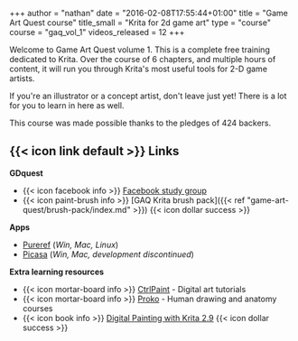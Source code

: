 +++
author = "nathan"
date = "2016-02-08T17:55:44+01:00"
title = "Game Art Quest course"
title_small = "Krita for 2d game art"
type = "course"
course = "gaq_vol_1"
videos_released = 12
+++

Welcome to Game Art Quest volume 1. This is a complete free training dedicated to Krita. Over the course of 6 chapters, and multiple hours of content, it will run you through Krita's most useful tools for 2-D game artists.

If you're an illustrator or a concept artist, don't leave just yet! There is a lot for you to learn in here as well.

This course was made possible thanks to the pledges of 424 backers.

## {{< icon link default >}} Links

**GDquest**

- {{< icon facebook info >}} [Facebook study group](https://www.facebook.com/groups/GameArtQuest/)
- {{< icon paint-brush info >}} [GAQ Krita brush pack]({{< ref "game-art-quest/brush-pack/index.md" >}}) {{< icon dollar success >}}

**Apps**

- [Pureref](http://www.pureref.com/) (_Win, Mac, Linux_)
- [Picasa](https://www.google.com/picasa/) (_Win, Mac, development discontinued_)

**Extra learning resources**

- {{< icon mortar-board info >}} [CtrlPaint](http://www.ctrlpaint.com/library/) - Digital art tutorials
- {{< icon mortar-board info >}} [Proko](https://www.youtube.com/user/ProkoTV) - Human drawing and anatomy courses
- {{< icon book info >}} [Digital Painting with Krita 2.9](http://louvus.com/) {{< icon dollar success >}}
